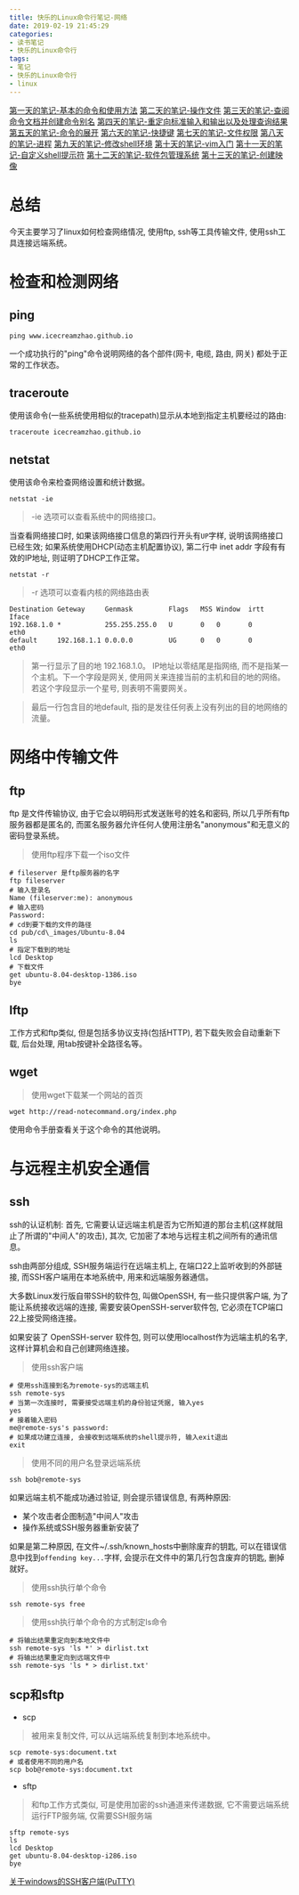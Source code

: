 ```yaml
---
title: 快乐的Linux命令行笔记-网络
date: 2019-02-19 21:45:29
categories:
- 读书笔记
- 快乐的Linux命令行
tags:
- 笔记
- 快乐的Linux命令行
- linux
---
```


[第一天的笔记-基本的命令和使用方法](/read-note/The_Linux_Command_Line/The-Linux-Command-Line-read-note-1Day.html)
[第二天的笔记-操作文件](/read-note/The_Linux_Command_Line/The-Linux-Command-Line-read-note-2Day.html)
[第三天的笔记-查阅命令文档并创建命令别名](/read-note/The_Linux_Command_Line/The-Linux-Command-Line-read-note-3Day.html)
[第四天的笔记-重定向标准输入和输出以及处理查询结果](/read-note/The_Linux_Command_Line/The-Linux-Command-Line-read-note-4Day.html)
[第五天的笔记-命令的展开](/read-note/The_Linux_Command_Line/The-Linux-Command-Line-read-note-5Day.html)
[第六天的笔记-快捷键](/read-note/The_Linux_Command_Line/The-Linux-Command-Line-read-note-6Day.html)
[第七天的笔记-文件权限](/read-note/The_Linux_Command_Line/The-Linux-Command-Line-read-note-7Day.html)
[第八天的笔记-进程](/read-note/The_Linux_Command_Line/The-Linux-Command-Line-read-note-8Day.html)
[第九天的笔记-修改shell环境](/read-note/The_Linux_Command_Line/The-Linux-Command-Line-read-note-9Day.html)
[第十天的笔记-vim入门](/read-note/The_Linux_Command_Line/The-Linux-Command-Line-read-note-10Day.html)
[第十一天的笔记-自定义shell提示符](/read-note/The_Linux_Command_Line/The-Linux-Command-Line-read-note-11Day.html)
[第十二天的笔记-软件包管理系统](/read-note/The_Linux_Command_Line/The-Linux-Command-Line-read-note-12Day.html)
[第十三天的笔记-创建映像](/read-note/The_Linux_Command_Line/The-Linux-Command-Line-read-note-13Day.html)

# 总结
今天主要学习了linux如何检查网络情况, 使用ftp, ssh等工具传输文件, 使用ssh工具连接远端系统。
<!--more-->
# 检查和检测网络

## ping

```shell
ping www.icecreamzhao.github.io
```

一个成功执行的"ping"命令说明网络的各个部件(网卡, 电缆, 路由, 网关) 都处于正常的工作状态。

## traceroute

使用该命令(一些系统使用相似的tracepath)显示从本地到指定主机要经过的路由:

```shell
traceroute icecreamzhao.github.io
```

## netstat

使用该命令来检查网络设置和统计数据。

```shell
netstat -ie
```

> -ie 选项可以查看系统中的网络接口。

当查看网络接口时, 如果该网络接口信息的第四行开头有`UP`字样, 说明该网络接口已经生效; 如果系统使用DHCP(动态主机配置协议), 第二行中 inet addr 字段有有效的IP地址, 则证明了DHCP工作正常。

```shell
netstat -r
```

> -r 选项可以查看内核的网络路由表

    Destination Geteway     Genmask         Flags   MSS Window  irtt    Iface
    192.168.1.0 *           255.255.255.0   U       0   0       0       eth0
    default     192.168.1.1 0.0.0.0         UG      0   0       0       eth0

> 第一行显示了目的地 192.168.1.0。 IP地址以零结尾是指网络, 而不是指某一个主机。下一个字段是网关, 使用网关来连接当前的主机和目的地的网络。若这个字段显示一个星号, 则表明不需要网关。

> 最后一行包含目的地default, 指的是发往任何表上没有列出的目的地网络的流量。

# 网络中传输文件

## ftp

ftp 是文件传输协议, 由于它会以明码形式发送账号的姓名和密码, 所以几乎所有ftp服务器都是匿名的, 而匿名服务器允许任何人使用注册名"anonymous"和无意义的密码登录系统。

> 使用ftp程序下载一个iso文件

```shell
# fileserver 是ftp服务器的名字
ftp fileserver
# 输入登录名
Name (fileserver:me): anonymous
# 输入密码
Password:
# cd到要下载的文件的路径
cd pub/cd\_images/Ubuntu-8.04
ls
# 指定下载到的地址
lcd Desktop
# 下载文件
get ubuntu-8.04-desktop-1386.iso
bye
```

## lftp

工作方式和ftp类似, 但是包括多协议支持(包括HTTP), 若下载失败会自动重新下载, 后台处理, 用tab按键补全路径名等。

## wget

> 使用wget下载某一个网站的首页

```shell
wget http://read-notecommand.org/index.php
```

使用命令手册查看关于这个命令的其他说明。

# 与远程主机安全通信

## ssh

ssh的认证机制: 首先, 它需要认证远端主机是否为它所知道的那台主机(这样就阻止了所谓的"中间人"的攻击), 其次, 它加密了本地与远程主机之间所有的通讯信息。

ssh由两部分组成, SSH服务端运行在远端主机上, 在端口22上监听收到的外部链接, 而SSH客户端用在本地系统中, 用来和远端服务器通信。

大多数Linux发行版自带SSH的软件包, 叫做OpenSSH, 有一些只提供客户端, 为了能让系统接收远端的连接, 需要安装OpenSSH-server软件包, 它必须在TCP端口22上接受网络连接。

如果安装了 OpenSSH-server 软件包, 则可以使用localhost作为远端主机的名字, 这样计算机会和自己创建网络连接。

> 使用ssh客户端

```shell
# 使用ssh连接到名为remote-sys的远端主机
ssh remote-sys
# 当第一次连接时, 需要接受远端主机的身份验证凭据, 输入yes
yes
# 接着输入密码
me@remote-sys's password:
# 如果成功建立连接, 会接收到远端系统的shell提示符, 输入exit退出
exit
```

> 使用不同的用户名登录远端系统

```shell
ssh bob@remote-sys
```

如果远端主机不能成功通过验证, 则会提示错误信息, 有两种原因:

* 某个攻击者企图制造"中间人"攻击
* 操作系统或SSH服务器重新安装了

如果是第二种原因, 在文件~/.ssh/known_hosts中删除废弃的钥匙, 可以在错误信息中找到`offending key...`字样, 会提示在文件中的第几行包含废弃的钥匙, 删掉就好。

> 使用ssh执行单个命令

```shell
ssh remote-sys free
```

> 使用ssh执行单个命令的方式制定ls命令

```shell
# 将输出结果重定向到本地文件中
ssh remote-sys 'ls *' > dirlist.txt
# 将输出结果重定向到远端文件中
ssh remote-sys 'ls * > dirlist.txt'
```

## scp和sftp

* scp

> 被用来复制文件, 可以从远端系统复制到本地系统中。

```shell
scp remote-sys:document.txt
# 或者使用不同的用户名
scp bob@remote-sys:document.txt
```

* sftp

> 和ftp工作方式类似, 可是使用加密的ssh通道来传递数据, 它不需要远端系统运行FTP服务端, 仅需要SSH服务端

```shell
sftp remote-sys
ls
lcd Desktop
get ubuntu-8.04-desktop-i286.iso
bye
```

[关于windows的SSH客户端(PuTTY)](http://www.chiark.greenend.org.uk/~sgtatham/putty/)
